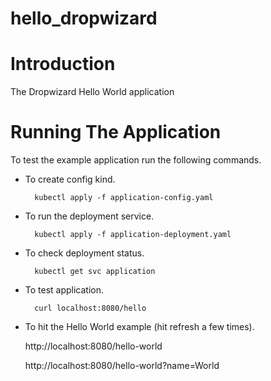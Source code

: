 # hello_dropwizard
# Introduction

The Dropwizard Hello World application

# Running The Application

To test the example application run the following commands.

* To create config kind.

        kubectl apply -f application-config.yaml

* To run the deployment service.

        kubectl apply -f application-deployment.yaml
		
* To check deployment status.

        kubectl get svc application

* To test application.

        curl localhost:8080/hello
		
* To hit the Hello World example (hit refresh a few times).

	http://localhost:8080/hello-world

	http://localhost:8080/hello-world?name=World
